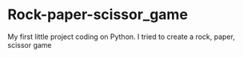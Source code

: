 # Rock-paper-scissor_game
My first little project coding on Python. I tried to create a rock, paper, scissor game
